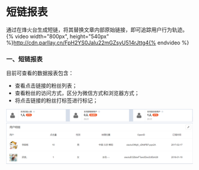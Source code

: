 # 短链报表

通过在烽火台生成短链，将其替换文章内部原始链接，即可追踪用户行为轨迹。  
{% video width="800px", height="540px" %}http://cdn.parllay.cn/FpH2YS0JaIu22mGZsyU514rJttg4{% endvideo %}

### 一、短链报表

目前可查看的数据报表包含：

* 查看点击链接的粉丝列表；
* 查看粉丝的访问方式，区分为微信方式和浏览器方式；
* 将点击链接的粉丝打标签进行标记；

![](/assets/1516597792%281%29.png)![](/assets/1516586155%281%29.png)

